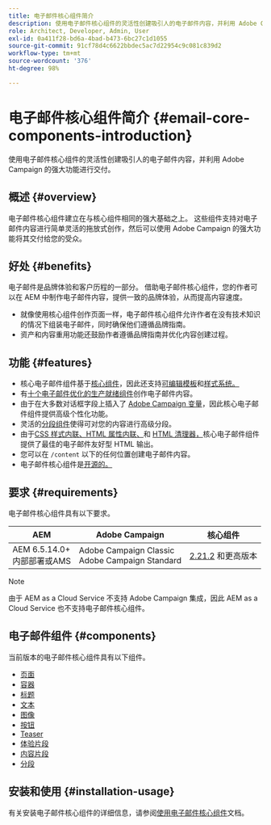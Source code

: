 ```yaml
---
title: 电子邮件核心组件简介
description: 使用电子邮件核心组件的灵活性创建吸引人的电子邮件内容，并利用 Adobe Campaign 的强大功能进行交付。
role: Architect, Developer, Admin, User
exl-id: 0a411f28-bd6a-4bad-b473-6bc27c1d1055
source-git-commit: 91cf78d4c6622bbdec5ac7d22954c9c081c839d2
workflow-type: tm+mt
source-wordcount: '376'
ht-degree: 98%

---
```



# 电子邮件核心组件简介 {#email-core-components-introduction}

使用电子邮件核心组件的灵活性创建吸引人的电子邮件内容，并利用 Adobe Campaign 的强大功能进行交付。

## 概述 {#overview}

电子邮件核心组件建立在与核心组件相同的强大基础之上。 这些组件支持对电子邮件内容进行简单灵活的拖放式创作，然后可以使用 Adobe Campaign 的强大功能将其交付给您的受众。

## 好处 {#benefits}

电子邮件是品牌体验和客户历程的一部分。 借助电子邮件核心组件，您的作者可以在 AEM 中制作电子邮件内容，提供一致的品牌体验，从而提高内容速度。

* 就像使用核心组件创作页面一样，电子邮件核心组件允许作者在没有技术知识的情况下组装电子邮件，同时确保他们遵循品牌指南。
* 资产和内容重用功能还鼓励作者遵循品牌指南并优化内容创建过程。

## 功能 {#features}

* 核心电子邮件组件基于[核心组件](/help/introduction.md)，因此还支持[可编辑模板](https://experienceleague.adobe.com/docs/experience-manager-cloud-service/sites/authoring/features/templates.html?lang=zh-Hans)和[样式系统。](https://experienceleague.adobe.com/docs/experience-manager-cloud-service/content/sites/authoring/features/style-system.html?lang=zh-Hans)
* 有[十个电子邮件优化的生产就绪组件](#components)创作电子邮件内容。
* 由于在大多数对话框字段上插入了 [Adobe Campaign 变量](campaign-variables.md)，因此核心电子邮件组件提供高级个性化功能。
* 灵活的[分段组件](/help/email/components/segmentation.md)使得可对您的内容进行高级分段。
* 由于[CSS 样式内联、](https://github.com/adobe/aem-core-email-components/wiki/CSS-Styles-Inliner:-Technical-documentation)[HTML 属性内联、](https://github.com/adobe/aem-core-email-components/wiki/HTML-Inliner)和 [HTML 清理器，](https://github.com/adobe/aem-core-email-components/wiki/HTML-Sanitizing)核心电子邮件组件提供了最佳的电子邮件友好型 HTML 输出。
* 您可以在 `/content` 以下的任何位置创建电子邮件内容。
* 电子邮件核心组件是[开源的。](https://github.com/adobe/aem-core-email-components)

## 要求 {#requirements}

电子邮件核心组件具有以下要求。

| AEM | Adobe Campaign | 核心组件 |
|---|---|---|
| AEM 6.5.14.0+<br>内部部署或AMS | Adobe Campaign Classic<br>Adobe Campaign Standard | [2.21.2](/help/versions.md) 和更高版本 |

>[!NOTE]
>
>由于 AEM as a Cloud Service 不支持 Adobe Campaign 集成，因此 AEM as a Cloud Service 也不支持电子邮件核心组件。

## 电子邮件组件 {#components}

当前版本的电子邮件核心组件具有以下组件。

* [页面](components/page.md)
* [容器](components/container.md)
* [标题](components/title.md)
* [文本](components/text.md)
* [图像](components/image.md)
* [按钮](components/button.md)
* [Teaser](components/teaser.md)
* [体验片段](components/experience-fragment.md)
* [内容片段](components/content-fragment.md)
* [分段](components/segmentation.md)

## 安装和使用 {#installation-usage}

有关安装电子邮件核心组件的详细信息，请参阅[使用电子邮件核心组件](using.md)文档。
